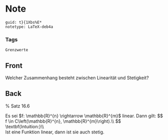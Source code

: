 # Note
```
guid: t}{1Xbs%E*
notetype: LaTeX-deb4a
```

### Tags
```
Grenzwerte
```

## Front
Welcher Zusammenhang besteht zwischen Linearität und Stetigkeit?

## Back
% Satz 16.6<div>
</div><div>Es sei $f: \mathbb{R}^{n} \rightarrow \mathbb{R}^{m}$ linear. Dann gilt:
$$
f \in C\left(\mathbb{R}^{n}, \mathbb{R}^{m}\right).\\
$$
</div><div>
</div><div>\textbf{Intuition:}\\</div><div>Ist eine Funktion linear, dann ist sie auch stetig.</div>
